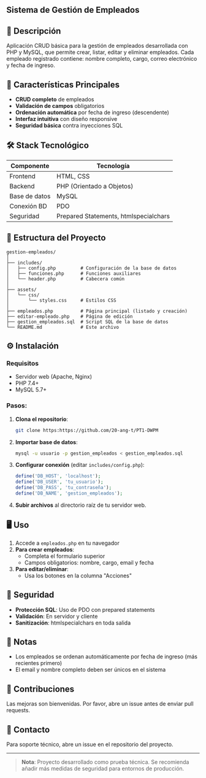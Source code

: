 ## Sistema de Gestión de Empleados

## 📝 Descripción

Aplicación CRUD básica para la gestión de empleados desarrollada con PHP y MySQL, que permite crear, listar, editar y eliminar empleados. Cada empleado registrado contiene: nombre completo, cargo, correo electrónico y fecha de ingreso.



## 🌟 Características Principales

* **CRUD completo** de empleados
* **Validación de campos** obligatorios
* **Ordenación automática** por fecha de ingreso (descendente)
* **Interfaz intuitiva** con diseño responsive
* **Seguridad básica** contra inyecciones SQL





## 🛠️ Stack Tecnológico

| **Componente**  | **Tecnología**                        |
|-----------------|---------------------------------------|
| Frontend        | HTML, CSS                             |
| Backend         | PHP (Orientado a Objetos)             |
| Base de datos   | MySQL                                 |
| Conexión BD     | PDO                                   |
| Seguridad       | Prepared Statements, htmlspecialchars |

## 📂 Estructura del Proyecto

```
gestion-empleados/
│
├── includes/
│   ├── config.php         # Configuración de la base de datos
│   ├── funciones.php      # Funciones auxiliares
│   └── header.php         # Cabecera común
│
├── assets/
│   └── css/
│       └── styles.css     # Estilos CSS
│
├── empleados.php          # Página principal (listado y creación)
├── editar-empleado.php    # Página de edición
├── gestion_empleados.sql  # Script SQL de la base de datos
└── README.md              # Este archivo
```

## ⚙️ Instalación

### Requisitos
* Servidor web (Apache, Nginx)
* PHP 7.4+
* MySQL 5.7+

### Pasos:

1. **Clona el repositorio**:
    ```bash
    git clone https:https://github.com/20-ang-t/PT1-DWPM
    ```

2. **Importar base de datos**:
   ```bash
   mysql -u usuario -p gestion_empleados < gestion_empleados.sql
   ```

3. **Configurar conexión** (editar `includes/config.php`):
   ```php
   define('DB_HOST', 'localhost');
   define('DB_USER', 'tu_usuario');
   define('DB_PASS', 'tu_contraseña'); 
   define('DB_NAME', 'gestion_empleados');
   ```

4. **Subir archivos** al directorio raíz de tu servidor web.

## 🖥️ Uso

1. Accede a `empleados.php` en tu navegador
2. **Para crear empleados**:
   - Completa el formulario superior
   - Campos obligatorios: nombre, cargo, email y fecha
3. **Para editar/eliminar**:
   - Usa los botones en la columna "Acciones"

## 🔐 Seguridad
* **Protección SQL**: Uso de PDO con prepared statements
* **Validación**: En servidor y cliente
* **Sanitización**: htmlspecialchars en toda salida

## 📌 Notas
* Los empleados se ordenan automáticamente por fecha de ingreso (más recientes primero)
* El email y nombre completo deben ser únicos en el sistema

## 🤝 Contribuciones
Las mejoras son bienvenidas. Por favor, abre un issue antes de enviar pull requests.

## 📧 Contacto
Para soporte técnico, abre un issue en el repositorio del proyecto.

---

> **Nota**: Proyecto desarrollado como prueba técnica. Se recomienda añadir más medidas de seguridad para entornos de producción.
